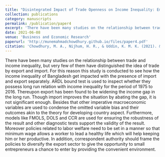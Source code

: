 ```yaml
---
title: "Disintegrated Impact of Trade Openness on Income Inequality: Empirical Evidence from Bangladesh"
collection: publications
category: manuscripts
permalink: /publication/paper4
excerpt: 'There have been many studies on the relationship between trade and income inequality, but very few of them have distinguished.........'
date: 2021-06-08
venue: 'Business and Economic Research'
paperurl: 'http://munemahmadchowdhury.github.io/files/paper4.pdf'
citation: 'Chowdhury, M. A., Nijhum, H. R., & Uddin, K. M. K. (2021). &quot; Disintegrated Impact of Trade Openness on Income Inequality: Empirical Evidence from Bangladesh.&quot; <i>Business and Economic Research</i>. 11(3), 1-18.'
---
```


There have been many studies on the relationship between trade and income inequality, but very few of them have distinguished the idea of trade by export and import. For this reason this study is conducted to see how the income inequality of Bangladesh get impacted with the presence of import and export separately. ARDL bound test is used to inspect whether they possess long run relation with income inequality for the period of 1975 to 2016. Thereupon export has been found to be widening the income gap in the long run. Though import improves the situation by abating the gap, it is not significant enough. Besides that other imperative macroeconomic variables are used to condense the omitted variable bias and their outcomes akin to the theory for developing country aspect. Furthermore, models like FMOLS, DOLS and CCR are used for ensuring the robustness of the result and other diagnostic tests support the validity of the result. Moreover policies related to labor welfare need to be set in a manner so that minimum wage allows a worker to lead a healthy life which will help keeping him or her productive. In addition, correspondent authority should frame the policies to diversify the export sector to give the opportunity to small entrepreneurs a chance to enter by providing the convenient environment.  
